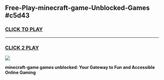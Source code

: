 
## Free-Play-minecraft-game-Unblocked-Games #c5d43
<h3>
<a href="https://news.freeplayer.one?title=minecraft-game&ref=8M">CLICK TO PLAY</a></h3>
<hr>

<h3>
<a href="https://news.freeplayer.one?title=minecraft-game&ref=8M">CLICK 2 PLAY</a>
  
</h3>

<a href="https://news.freeplayer.one?title=minecraft-game&ref=8M"><img src="https://clearcache.store/games.png"></a>


**minecraft-game games unblocked: Your Gateway to Fun and Accessible Online Gaming**
